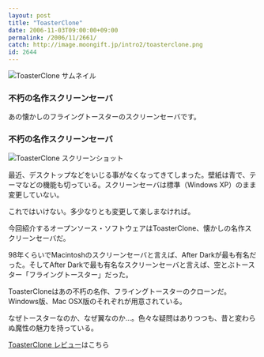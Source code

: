 ```yaml
---
layout: post
title: "ToasterClone"
date: 2006-11-03T09:00:00+09:00
permalink: /2006/11/2661/
catch: http://image.moongift.jp/intro2/toasterclone.png
id: 2644
---
```

 ![ToasterClone サムネイル](http://image.moongift.jp/intro2/toasterclone.t.png "ToasterClone サムネイル")
  

### 不朽の名作スクリーンセーバ
  
あの懐かしのフライングトースターのスクリーンセーバです。  
<!--more-->  

### 不朽の名作スクリーンセーバ
  

![ToasterClone スクリーンショット](http://image.moongift.jp/intro2/toasterclone.png "ToasterClone スクリーンショット")

  

最近、デスクトップなどをいじる事がなくなってきてしまった。壁紙は青で、テーマなどの機能も切っている。スクリーンセーバは標準（Windows XP）のまま変更していない。

  

これではいけない。多少なりとも変更して楽しまなければ。

  

今回紹介するオープンソース・ソフトウェアはToasterClone、懐かしの名作スクリーンセーバだ。

  

98年くらいでMacintoshのスクリーンセーバと言えば、After Darkが最も有名だった。そしてAfter Darkで最も有名なスクリーンセーバと言えば、空とぶトースター「フライングトースター」だった。

  

ToasterCloneはあの不朽の名作、フライングトースターのクローンだ。Windows版、Mac OSX版のそれぞれが用意されている。

  

なぜトースターなのか、なぜ翼なのか…。色々な疑問はありつつも、昔と変わらぬ魔性の魅力を持っている。

  

[ToasterClone レビュー](http://oss.moongift.jp/review/i-2662.html)はこちら

